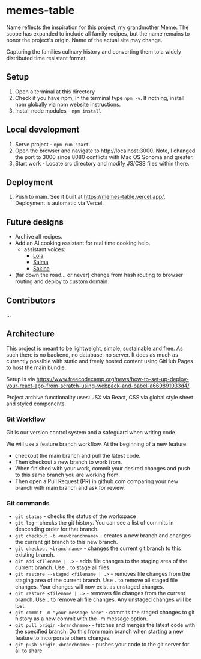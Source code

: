 # memes-table

Name reflects the inspiration for this project, my grandmother Meme. The scope has expanded to include all family recipes, but the name remains to honor the project's origin. Name of the actual site may change.

Capturing the families culinary history and converting them to a widely distributed time resistant format.

## Setup

1. Open a terminal at this directory
2. Check if you have npm, in the terminal type `npm -v`. If nothing, install npm globally via npm website instructions.
3. Install node modules - `npm install`

## Local development

1. Serve project - `npm run start`
2. Open the browser and navigate to http://localhost:3000. Note, I changed the port to 3000 since 8080 conflicts with Mac OS Sonoma and greater.
3. Start work - Locate src directory and modify JS/CSS files within there.

## Deployment

1. Push to main. See it built at https://memes-table.vercel.app/. Deployment is automatic via Vercel.

## Future designs

- Archive all recipes.
- Add an AI cooking assistant for real time cooking help.
  - assistant voices:
    - [Lola](https://elevenlabs.io/app/voice-library?voiceId=wqKtomEaI22L2mdOxll3)
    - [Salma](https://elevenlabs.io/app/voice-library?voiceId=aCChyB4P5WEomwRsOKRh)
    - [Sakina](https://elevenlabs.io/app/voice-library?voiceId=RzNYiYBiH7YrpC9QKXyc)
- (far down the road... or never) change from hash routing to browser routing and deploy to custom domain

## Contributors

...

## Architecture

This project is meant to be lightweight, simple, sustainable and free. As such there is no backend, no database, no server. It does as much as currently possible with static and freely hosted content using GitHub Pages to host the main bundle.

Setup is via
https://www.freecodecamp.org/news/how-to-set-up-deploy-your-react-app-from-scratch-using-webpack-and-babel-a669891033d4/

Project archive functionality uses:
JSX via React, CSS via global style sheet and styled components.

### Git Workflow

Git is our version control system and a safeguard when writing code.

We will use a feature branch workflow.
At the beginning of a new feature:

- checkout the main branch and pull the latest code.
- Then checkout a new branch to work from.
- When finished with your work, commit your desired changes and push to this same branch you are working from.
- Then open a Pull Request (PR) in github.com comparing your new branch with main branch and ask for review.

### Git commands

- `git status` - checks the status of the workspace
- `git log` - checks the git history. You can see a list of commits in descending order for that branch.
- `git checkout -b <newbranchname>` - creates a new branch and changes the current git branch to this new branch.
- `git checkout <branchname>` - changes the current git branch to this existing branch.
- `git add <filename | .>` - adds file changes to the staging area of the current branch. Use `.` to stage all files.
- `git restore --staged <filename | .>` - removes file changes from the staging area of the current branch. Use `.` to remove all staged file changes. Your changes will now exist as unstaged changes.
- `git restore <filename | .>` - removes file changes from the current branch. Use `.` to remove all file changes. Any unstaged changes will be lost.
- `git commit -m "your message here"` - commits the staged changes to git history as a new commit with the -m message option.
- `git pull origin <branchname>` - fetches and merges the latest code with the specified branch. Do this from main branch when starting a new feature to incorporate others changes.
- `git push origin <branchname>` - pushes your code to the git server for all to share
